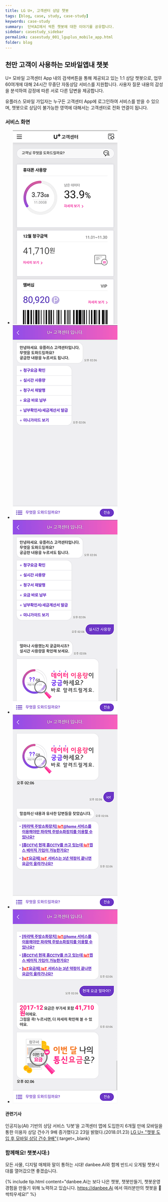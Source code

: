 ```yaml
---
title: LG U+, 고객센터 상담 챗봇
tags: [blog, case, study, case-study]
keywords: case-study
summary:  단비AI에서 싹튼 챗봇에 대한 이야기를 공유합니다.
sidebar: casestudy_sidebar
permalink: casestudy_001_lguplus_mobile_app.html
folder: blog
---
```


## 천만 고객이 사용하는 모바일앱내 챗봇
U+ 모바일 고객센터 App 내의 검색버튼을 통해 제공되고 있는 1:1 상담 챗봇으로, 업무 60여개에 대해 24시간 무중단 자동상담 서비스를 지원합니다. 사용자 질문 내용의 감성을 분석하여 감정에 따른 서로 다른 답변을 제공합니다.

유플러스 모바일 가입자는 누구든 고객센터 App에 로그인하여 서비스를 받을 수 있으며, 챗봇으로 상담이 불가능한 영역에 대해서는 고객센터로 전화 연결이 됩니다.

### 서비스 화면

<div class="danbee-slider-container">
    <div class="flexslider danbee-slider">
        <ul class="slides">
            <li>
            <img src="images/casestudy/case01_01.png" />
            </li>
            <li>
            <img src="images/casestudy/case01_02.png" />
            </li>
            <li>
            <img src="images/casestudy/case01_03.png" />
            </li>
            <li>
            <img src="images/casestudy/case01_04.png" />
            </li>
            <li>
            <img src="images/casestudy/case01_05.png" />
            </li>
        </ul>
    </div>
</div>

#### 관련기사 
인공지능(AI) 기반의 상담 서비스 ‘U봇’을 고객센터 앱에 도입한지 6개월 만에 모바일을 통한 이용자 상담 건수가 9배 증가했다고 23일 밝혔다.(2018.01.23)
[LG U+ "챗봇 도입 후 모바일 상담 건수 9배"](http://www.zdnet.co.kr/news/news_view.asp?artice_id=20180123092239&type=det&re=zdk){:target=_blank}

### 함께해요! 챗봇시대:)
모든 사물, 디지털 매체와 말이 통하는 시대! 
danbee.Ai와 함께 반드시 오게될 챗봇시대를 열어갔으면 좋겠습니다.

{% include tip.html content="danbee.Ai는 보다 나은 챗봇, 챗봇만들기, 챗봇운영 경험을 만들기 위해 노력하고 있습니다. https://danbee.Ai 에서 여러분만의 챗봇을 🌱싹틔우세요!" %}
